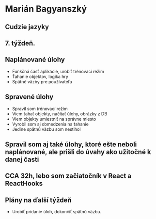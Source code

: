 # Marián Bagyanszký # 

## Cudzie jazyky ##

## 7. týždeň. ##

## Naplánované úlohy ##

* Funkčná časť aplikácie, urobiť trénovací režim
* Ťahanie objektov, logika hry
* Spätné väzby pre používateľa

## Spravené úlohy ##

* Spravil som trénovací režim
* Viem ťahať objekty, načítať úlohy, obrázky z DB
* Viem objekty umiestniť na správne miesto
* Vyrobil som aj obmedzenia na ťahanie
* Jedine spätnú väzbu som nestihol


## Spravil som aj také úlohy, ktoré ešte neboli naplánované, ale prišli do úvahy ako užitočné k danej časti ##

## CCA 32h, lebo som začiatočník v React a ReactHooks ##

## Plány na ďalší týždeň ##

* Urobiť pridanie úloh, dokončiť spätnú väzbu.

